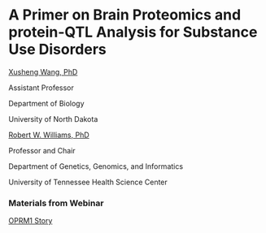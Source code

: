 # **A Primer on Brain Proteomics and protein-QTL Analysis for Substance Use Disorders** 

[Xusheng Wang, PhD](https://und.edu/directory/xusheng.wang)

Assistant Professor

Department of Biology

University of North Dakota

 

[Robert W. Williams, PhD](https://www.uthsc.edu/faculty/profile/?netid=rwilli10)

Professor and Chair

Department of Genetics, Genomics, and Informatics

University of Tennessee Health Science Center

 

### Materials from Webinar

[OPRM1 Story](2021-10-08/Rat_HRDP_Brain_Proteomics_Wang_WIlliams__08Oct2021.docx)

